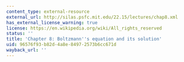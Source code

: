 ```yaml
---
content_type: external-resource
external_url: http://silas.psfc.mit.edu/22.15/lectures/chap8.xml
has_external_license_warning: true
license: https://en.wikipedia.org/wiki/All_rights_reserved
status: ''
title: 'Chapter 8: Boltzmann''s equation and its solution'
uid: 96576f93-b82d-4a8e-8497-2573b6cc671d
wayback_url: ''
---
```

